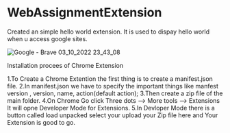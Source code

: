 # WebAssignmentExtension
Created an simple hello world extension.
It is used to dispay hello world when u access google sites.

![Google - Brave 03_10_2022 23_43_08](https://user-images.githubusercontent.com/40496801/193649202-8d59e744-7b18-4173-a53a-8d072989dd46.png)


Installation procees of Chrome Extension

1.To Create a Chrome Extention the first thing is to create a manifest.json file. 2.In manifest.json we have to specify the important things like manfest version , version, name, action(default action); 3.Then create a zip file of the main folder. 4.On Chrome Go click Three dots --> More tools --> Extensions It will opne Developer Mode for Extensions. 5.In Devloper Mode there is a button called load unpacked select your upload your Zip file here and Your Extension is good to go.

